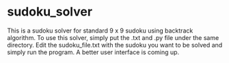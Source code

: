 # sudoku_solver
This is a sudoku solver for standard 9 x 9 sudoku using backtrack algorithm.
To use this solver, simply put the .txt and .py file under the same directory. 
Edit the sudoku_file.txt with the sudoku you want to be solved and simply run the program.
A better user interface is coming up.
